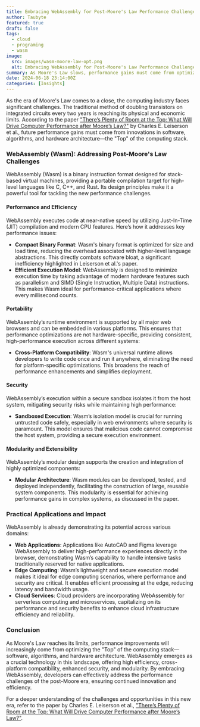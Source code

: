 ```yaml
---
title: Embracing WebAssembly for Post-Moore's Law Performance Challenges
author: Taubyte
featured: true
draft: false
tags:
  - cloud
  - programing
  - wasm
image:
  src: images/wasm-moore-law-opt.png
  alt: Embracing WebAssembly for Post-Moore's Law Performance Challenges
summary: As Moore's Law slows, performance gains must come from optimizing the "Top" of the computing stack—software, algorithms, and hardware architecture. WebAssembly (Wasm) is a key technology in this shift. Its compact binary format and near-native execution speed reduce software bloat, enhancing efficiency. Wasm's universal runtime environment ensures cross-platform compatibility, while its secure sandboxing provides robust security. Additionally, its modular design fosters the development of high-performance components. WebAssembly addresses the critical performance challenges.
date: 2024-06-18 23:14:00Z
categories: [Insights]
---
```



As the era of Moore's Law comes to a close, the computing industry faces significant challenges. The traditional method of doubling transistors on integrated circuits every two years is reaching its physical and economic limits. According to the paper ["There’s Plenty of Room at the Top: What Will Drive Computer Performance after Moore’s Law?"](https://www.science.org/doi/10.1126/science.aam9744) by Charles E. Leiserson et al., future performance gains must come from innovations in software, algorithms, and hardware architecture—the "Top" of the computing stack.

### WebAssembly (Wasm): Addressing Post-Moore's Law Challenges

WebAssembly (Wasm) is a binary instruction format designed for stack-based virtual machines, providing a portable compilation target for high-level languages like C, C++, and Rust. Its design principles make it a powerful tool for tackling the new performance challenges.

#### Performance and Efficiency

WebAssembly executes code at near-native speed by utilizing Just-In-Time (JIT) compilation and modern CPU features. Here’s how it addresses key performance issues:

- **Compact Binary Format**: Wasm's binary format is optimized for size and load time, reducing the overhead associated with higher-level language abstractions. This directly combats software bloat, a significant inefficiency highlighted in Leiserson et al.'s paper.
- **Efficient Execution Model**: WebAssembly is designed to minimize execution time by taking advantage of modern hardware features such as parallelism and SIMD (Single Instruction, Multiple Data) instructions. This makes Wasm ideal for performance-critical applications where every millisecond counts.

#### Portability

WebAssembly’s runtime environment is supported by all major web browsers and can be embedded in various platforms. This ensures that performance optimizations are not hardware-specific, providing consistent, high-performance execution across different systems:

- **Cross-Platform Compatibility**: Wasm's universal runtime allows developers to write code once and run it anywhere, eliminating the need for platform-specific optimizations. This broadens the reach of performance enhancements and simplifies deployment.

#### Security

WebAssembly’s execution within a secure sandbox isolates it from the host system, mitigating security risks while maintaining high performance:

- **Sandboxed Execution**: Wasm’s isolation model is crucial for running untrusted code safely, especially in web environments where security is paramount. This model ensures that malicious code cannot compromise the host system, providing a secure execution environment.

#### Modularity and Extensibility

WebAssembly’s modular design supports the creation and integration of highly optimized components:

- **Modular Architecture**: Wasm modules can be developed, tested, and deployed independently, facilitating the construction of large, reusable system components. This modularity is essential for achieving performance gains in complex systems, as discussed in the paper.

### Practical Applications and Impact

WebAssembly is already demonstrating its potential across various domains:

- **Web Applications**: Applications like AutoCAD and Figma leverage WebAssembly to deliver high-performance experiences directly in the browser, demonstrating Wasm’s capability to handle intensive tasks traditionally reserved for native applications.
- **Edge Computing**: Wasm’s lightweight and secure execution model makes it ideal for edge computing scenarios, where performance and security are critical. It enables efficient processing at the edge, reducing latency and bandwidth usage.
- **Cloud Services**: Cloud providers are incorporating WebAssembly for serverless computing and microservices, capitalizing on its performance and security benefits to enhance cloud infrastructure efficiency and reliability.

### Conclusion

As Moore's Law reaches its limits, performance improvements will increasingly come from optimizing the "Top" of the computing stack—software, algorithms, and hardware architecture. WebAssembly emerges as a crucial technology in this landscape, offering high efficiency, cross-platform compatibility, enhanced security, and modularity. By embracing WebAssembly, developers can effectively address the performance challenges of the post-Moore era, ensuring continued innovation and efficiency.

For a deeper understanding of the challenges and opportunities in this new era, refer to the paper by Charles E. Leiserson et al., ["There’s Plenty of Room at the Top: What Will Drive Computer Performance after Moore’s Law?"](https://www.science.org/doi/10.1126/science.aam9744).

